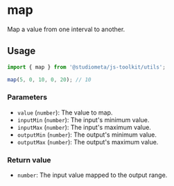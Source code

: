 # map

Map a value from one interval to another.

## Usage

```js twoslash
import { map } from '@studiometa/js-toolkit/utils';

map(5, 0, 10, 0, 20); // 10
```

### Parameters

- `value` (`number`): The value to map.
- `inputMin` (`number`): The input's minimum value.
- `inputMax` (`number`): The input's maximum value.
- `outputMin` (`number`): The output's minimum value.
- `outputMax` (`number`): The output's maximum value.

### Return value

- `number`: The input value mapped to the output range.
